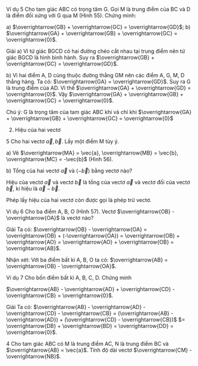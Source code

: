 Ví dụ 5 Cho tam giác ABC có trọng tâm G. Gọi M là trung điểm của BC và D là điểm đối xứng với G qua M (Hình 55). Chứng minh:

a) $\overrightarrow{GB} + \overrightarrow{GC} = \overrightarrow{GD}$;
b) $\overrightarrow{GA} + \overrightarrow{GB} + \overrightarrow{GC} = \overrightarrow{0}$.

Giải
a) Vì tứ giác BGCD có hai đường chéo cắt nhau tại trung điểm nên tứ giác BGCD là hình bình hành. Suy ra $\overrightarrow{GB} + \overrightarrow{GC} = \overrightarrow{GD}$.

b) Vì hai điểm A, D cùng thuộc đường thẳng GM nên các điểm A, G, M, D thẳng hàng.
Ta có: $\overrightarrow{GA} = \overrightarrow{GD}$. Suy ra G là trung điểm của AD.
Vì thế $\overrightarrow{GA} + \overrightarrow{GD} = \overrightarrow{0}$. Vậy $\overrightarrow{GA} + \overrightarrow{GB} + \overrightarrow{GC} = \overrightarrow{0}$.

Chú ý: G là trọng tâm của tam giác ABC khi và chỉ khi $\overrightarrow{GA} + \overrightarrow{GB} + \overrightarrow{GC} = \overrightarrow{0}$

2. Hiệu của hai vectơ

5 Cho hai vectơ $\vec{a}, \vec{b}$. Lấy một điểm M tùy ý.

a) Vẽ $\overrightarrow{MA} = \vec{a}, \overrightarrow{MB} = \vec{b}, \overrightarrow{MC} = -\vec{b}$ (Hình 56).

b) Tổng của hai vectơ $\vec{a}$ và $(-\vec{b})$ bằng vectơ nào?

Hiệu của vectơ $\vec{a}$ và vectơ $\vec{b}$ là tổng của vectơ $\vec{a}$ và vectơ đối của vectơ $\vec{b}$, kí hiệu là $\vec{a} - \vec{b}$.

Phép lấy hiệu của hai vectơ còn được gọi là phép trừ vectơ.

Ví dụ 6 Cho ba điểm A, B, O (Hình 57). Vectơ $\overrightarrow{OB} - \overrightarrow{OA}$ là vectơ nào?

Giải
Ta có: $\overrightarrow{OB} - \overrightarrow{OA} = \overrightarrow{OB} + (-\overrightarrow{OA}) = \overrightarrow{OB} + \overrightarrow{AO} = \overrightarrow{AO} + \overrightarrow{OB} = \overrightarrow{AB}$.

Nhận xét: Với ba điểm bất kì A, B, O ta có: $\overrightarrow{AB} = \overrightarrow{OB} - \overrightarrow{OA}$.

Ví dụ 7 Cho bốn điểm bất kì A, B, C, D. Chứng minh

$\overrightarrow{AB} - \overrightarrow{AD} + \overrightarrow{CD} - \overrightarrow{CB} = \overrightarrow{0}$.

Giải
Ta có: $\overrightarrow{AB} - \overrightarrow{AD} - \overrightarrow{CD} - \overrightarrow{CB} = (\overrightarrow{AB} - \overrightarrow{AD}) + (\overrightarrow{CD} - \overrightarrow{CB})$
                                                                  $= \overrightarrow{DB} + \overrightarrow{BD} = \overrightarrow{DD} = \overrightarrow{0}$.

4 Cho tam giác ABC có M là trung điểm AC, N là trung điểm BC và $\overrightarrow{AB} = \vec{a}$. Tính độ dài vectơ $\overrightarrow{CM} - \overrightarrow{NB}$.